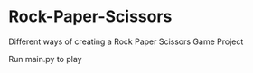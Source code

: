 # Rock-Paper-Scissors
Different ways of creating a Rock Paper Scissors Game Project

Run main.py to play
